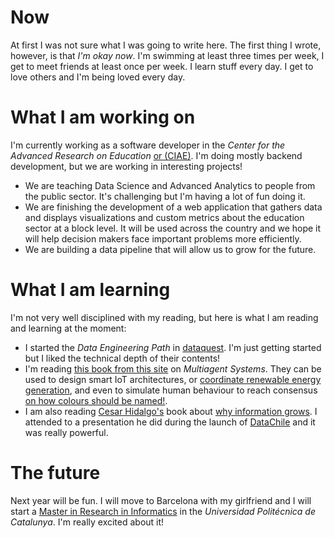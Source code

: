 # Now

<!-- december 2018 -->

At first I was not sure what I was going to write here. The first thing I wrote,
however, is that _I'm okay now_. I'm swimming at least three times per week, I get
to meet friends at least once per week. I learn stuff every day. I get to love
others and I'm being loved every day.

# What I am working on

I'm currently working as a software developer in the _Center for the Advanced Research on Education_ [or (CIAE)](http://ciae.uchile.cl/). I'm doing mostly backend development, but we are working in interesting projects!

- We are teaching Data Science and Advanced Analytics to people from the public
  sector. It's challenging but I'm having a lot of fun doing it.
- We are finishing the development of a web application that gathers data and
  displays visualizations and custom metrics about the education sector at a block level. It will be used across the country and we hope it will help decision makers face important problems more efficiently.
- We are building a data pipeline that will allow us to grow for the future.

# What I am learning

I'm not very well disciplined with my reading, but here is what I am reading and
learning at the moment:

- I started the _Data Engineering Path_ in [dataquest](http://dataquest.io/). I'm
  just getting started but I liked the technical depth of their contents!
- I'm reading [this book from this site](http://www.masfoundations.org/) on
  _Multiagent Systems_. They can be used to design smart IoT architectures, or [coordinate renewable energy generation](http://flexiblepower.github.io/Publications-overview/), and even to simulate human behaviour to reach consensus [on how colours should be named!](http://www.pnas.org/content/109/18/6819.full).
- I am also reading [Cesar Hidalgo's](https://chidalgo.com/) book about
  [why information grows](https://www.basicbooks.com/titles/cesar-hidalgo/why-information-grows/9780465048991/).
  I attended to a presentation he did during the launch of [DataChile](https://es.datachile.io/) and it was really powerful.

# The future

Next year will be fun. I will move to Barcelona with my girlfriend and I will start a [Master in Research in Informatics](https://www.fib.upc.edu/en/studies/masters/master-innovation-and-research-informatics/) in the _Universidad Politécnica de Catalunya_. I'm really excited about it!
